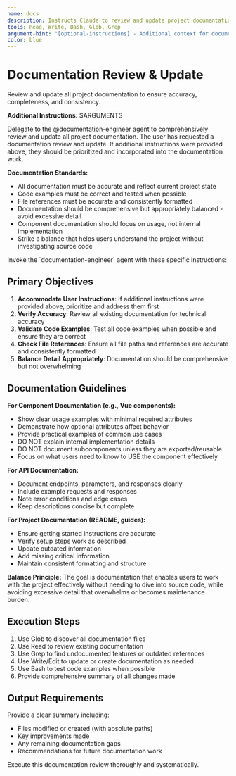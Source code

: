 ```yaml
---
name: docs
description: Instructs Claude to review and update project documentation
tools: Read, Write, Bash, Glob, Grep
argument-hint: "[optional-instructions] - Additional context for documentation updates"
color: blue
---
```


# Documentation Review & Update

Review and update all project documentation to ensure accuracy, completeness, and consistency.

**Additional Instructions:** $ARGUMENTS

<task>
Delegate to the @documentation-engineer agent to comprehensively review and update all project documentation.
</task>

<context>
The user has requested a documentation review and update. If additional instructions were provided above, they should be prioritized and incorporated into the documentation work.

**Documentation Standards:**
- All documentation must be accurate and reflect current project state
- Code examples must be correct and tested when possible
- File references must be accurate and consistently formatted
- Documentation should be comprehensive but appropriately balanced - avoid excessive detail
- Component documentation should focus on usage, not internal implementation
- Strike a balance that helps users understand the project without investigating source code
</context>

<execution>
Invoke the `documentation-engineer` agent with these specific instructions:

## Primary Objectives
1. **Accommodate User Instructions**: If additional instructions were provided above, prioritize and address them first
2. **Verify Accuracy**: Review all existing documentation for technical accuracy
3. **Validate Code Examples**: Test all code examples when possible and ensure they are correct
4. **Check File References**: Ensure all file paths and references are accurate and consistently formatted
5. **Balance Detail Appropriately**: Documentation should be comprehensive but not overwhelming

## Documentation Guidelines

**For Component Documentation (e.g., Vue components):**
- Show clear usage examples with minimal required attributes
- Demonstrate how optional attributes affect behavior
- Provide practical examples of common use cases
- DO NOT explain internal implementation details
- DO NOT document subcomponents unless they are exported/reusable
- Focus on what users need to know to USE the component effectively

**For API Documentation:**
- Document endpoints, parameters, and responses clearly
- Include example requests and responses
- Note error conditions and edge cases
- Keep descriptions concise but complete

**For Project Documentation (README, guides):**
- Ensure getting started instructions are accurate
- Verify setup steps work as described
- Update outdated information
- Add missing critical information
- Maintain consistent formatting and structure

**Balance Principle:**
The goal is documentation that enables users to work with the project effectively without needing to dive into source code, while avoiding excessive detail that overwhelms or becomes maintenance burden.

## Execution Steps
1. Use Glob to discover all documentation files
2. Use Read to review existing documentation
3. Use Grep to find undocumented features or outdated references
4. Use Write/Edit to update or create documentation as needed
5. Use Bash to test code examples when possible
6. Provide comprehensive summary of all changes made

## Output Requirements
Provide a clear summary including:
- Files modified or created (with absolute paths)
- Key improvements made
- Any remaining documentation gaps
- Recommendations for future documentation work

Execute this documentation review thoroughly and systematically.
</execution>
